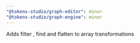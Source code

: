 ```yaml
---
"@tokens-studio/graph-editor": minor
"@tokens-studio/graph-engine": minor
---
```


Adds filter , find and flatten to array transformations
